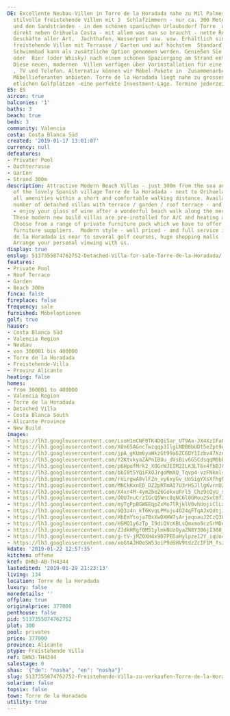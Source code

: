 ```yaml
---
DE: Excellente Neubau-Villen in Torre de la Horadada nahe zu Mil Palmeras. Moderne,
  stilvolle freistehende Villen mit 3  Schlafzimmern - nur ca. 300 Meter zum Meer
  und den Sandstränden - in dem schönen spanischen Urlaubsdorf Torre  de la Horadada,
  direkt neben Orihuela Costa - mit allem was man so braucht - nette Restaurants,
  Geschäfte aller Art,  Jachthafen, Wasserport usw. usw. Erhältlich sind einzelne
  freistehende Villen mit Terrasse / Garten und auf höchstem  Standard gebaut. Ein
  Schwimmbad kann als zusätzliche Option genommen werden. Genießen Sie ein Glas Wein
  oder  Bier (oder Whisky) nach einem schönen Spaziergang am Strand entlang des Mittelmeers.
  Diese neuen, modernen  Villen verfügen über Vorinstallation für eine Klimaanlage
  , TV und Telefon. Alternativ können wir Möbel-Pakete in  Zusammenarbeit mit renommierten
  Möbellieferanten anbieten. Torre de la Horadada liegt nahe zu grossen  Einkaufszentren,
  etlichen Golfplätzen -eine perfekte Investment-Lage. Termine jederzeit mit uns.
ES: ES
aircon: true
balconies: '1'
baths: 3
beach: true
beds: 3
community: Valencia
costa: Costa Blanca Süd
created: '2019-01-17 13:01:07'
currency: null
defeatures:
- Privater Pool
- Dachterrasse
- Garten
- Strand 300m
description: Attractive Modern Beach Villas - just 300m from the sea and sandy beaches
  of the lovely Spanish village Torre de la Horadada - next to Orihuela Costa - with
  all amenities within a short and comfortable walking distance. Available are a limited
  number of detached villas with terrace / garden / roof terrace - and private pool
  - enjoy your glass of wine after a wonderful beach walk along the medsea shore.
  These modern new build villas are pre-installed for A/C and heating and tv and phone.
  Choose from a range of private furniture pack which we have to offer from renowned
  furniture suppliers.  Modern style - well priced - and full service included. Torre
  de la Horadada is near to several golf courses, huge shopping malls - and more.
  Arrange your personal viewing with us.
display: true
enslug: 5137355874762752-Detached-Villa-for-sale-Torre-de-la-Horadada/
features:
- Private Pool
- Roof Terrace
- Garden
- Beach 300m
finca: false
fireplace: false
frequency: sale
furnished: Möbeloptionen
golf: true
hauser:
- Costa Blanca Süd
- Valencia Region
- Neubau
- von 300001 bis 400000
- Torre de la Horadada
- Freistehende-Villa
- Provinz Alicante
heating: false
homes:
- from 300001 to 400000
- Valencia Region
- Torre de la Horadada
- Detached Villa
- Costa Blanca South
- Alicante Province
- New Build
images:
- https://lh3.googleusercontent.com/LsoH1mCNF0TK4DQiSar_UT9Aa-JX4XzIFaFOO9fpl1vbYwfq3lgchArWq99_oKqmJfpDUDnQeopWV0JBfInH=w640-rj-e30-l100
- https://lh3.googleusercontent.com/XOn65AGncTwzqqp3IlgLNDB6bUDt5eZpt9Aekw99DeGvWUmSI48_Y6zmVQPMLCnnzFqDSAGphOlWf_sjC--BlQ=w640-rj-e30-l100
- https://lh3.googleusercontent.com/jpA_gKUm6yaWkzGt99a6ZC6OY1Izbv47Xzn1enWSYAhIUTbbE5xY8SQbOmnb9YmAkiAzcZXwQraAincT9Mig=w640-rj-e30-l100
- https://lh3.googleusercontent.com/Y2KtvkyaZAPnIBUu_dVsBiv6G5CdsqqM0bkS0C-4qDeOs4d7DiZEm-cq4tqqADmuHqvhPsGeDBOp0spmfFOF=w640-rj-e30-l100
- https://lh3.googleusercontent.com/p6HpofMrk2_XOGrWJEIM22LK3LT6x4fbBJCaNtPrvN97diFbxakTC2icT9CFgIK4jLRTg7vbGNNaY5N8Qi9NfQ=w640-rj-e30-l100
- https://lh3.googleusercontent.com/bbI0t5YQiFXOJrgoMmXQ_Tqvp4-vzFNkmlsXK4tFe3sYhvd6x7j_n00r1LRcBb9XV9WPgxlLMboQQHnokCQo=w640-rj-e30-l100
- https://lh3.googleusercontent.com/reirgwA8vlFZn_vy6xyGv_UoSigYXsXfhgNdsEJ-CvLwI-_miFJ2kjNeoLwx3YmTG0cZTzpBMjD-cwMJKKM=w640-rj-e30-l100
- https://lh3.googleusercontent.com/MNCkKxnED_DZ2pRTmAI7U3rHSJllgKvrnU2L54jANQM22j85ZgOcYNvZ2hI9mTNaX-biZFr2hnUkokkLYxkKHw=w640-rj-e30-l100
- https://lh3.googleusercontent.com/X4xr4M-4ym2beZ6GokxuRrl5_Chz9cQyU_sHwyAr7TqVsU2EBQvWoWBRLgPVvaz7919bujf-cQTm_b0JAdY=w640-rj-e30-l100
- https://lh3.googleusercontent.com/OOU7nuCrzIGcQ5Wnc8qNC6l8GRou25xC8f32I5L5D49LvAmg4XBUGRlDTRcAl1STCffGBKzW7gGbi7F0E8de=w640-rj-e30-l100
- https://lh3.googleusercontent.com/myTgPpBGWEEqpZxMo7lRjklV0vhUojiClLxPl-ylSFDTcOs8kteBCaO2fTlKAj-kkrEO2NTTAc-r58YscEIz=w640-rj-e30-l100
- https://lh3.googleusercontent.com/GQ3z4n_kT6KvqLPMuju4O24qFTqAJxQdtjJcLcuA9gPba5_TiWFYNThL0c_omsrttPZomXkT9hnO6N9HeglwkQ=w640-rj-e30-l100
- https://lh3.googleusercontent.com/HbEmYtoja7BxXwDXHW7sArjeqoauJ2CzQ38EVVgbQ6LB70_0RAl_j-XVD9AOKyzZDhLWv0glHWeS1Vp9Mfje=w640-rj-e30-l100
- https://lh3.googleusercontent.com/HSMQ1y6zTp_I9diQVcKBLsQmxmo9czSrMDegh4IWngbBjjqUicEr_4ZisS5FHpnMeIU-dtjUcK2ijt4FGwmY=w640-rj-e30-l100
- https://lh3.googleusercontent.com/ZJdkHRgf0MS1ylmkNUzOyaZN8Y386jI388_JvdO-CczaRnNrJtYlniUwg3tsYFcryko1e0bh8l3MVzqRLc8=w640-rj-e30-l100
- https://lh3.googleusercontent.com/g-tV-jMZOXH4x9D7PEDaHylpze12Y_iqUo4p74urU6pHeUjuhw07eCp1iNmr68PRlztMzL-YnRjjVh01abE=w640-rj-e30-l100
- https://lh3.googleusercontent.com/xoGtAJHOoSW53oiP9d6HV9tdzZcIF1M_fszx2efHXEVGP-BiakAzBvF7wizRE9gSjYD8AZl2d_-fj4qxL-UY=w640-rj-e30-l100
kdate: '2019-01-22 12:57:35'
kitchen: offene
kref: DHN3-AB-TH4344
lastedited: '2019-01-29 21:23:13'
living: 134
location: Torre de la Horadada
luxury: false
moredetails: ''
offplan: true
originalprice: 377000
penthouse: false
pid: 5137355874762752
plot: 300
pool: privates
price: 377000
province: Alicante
ptype: Freistehende Villa
ref: DHN3-TH4344
salestage: 0
shas: '{"de": "nosha", "en": "nosha"}'
slug: 5137355874762752-Freistehende-Villa-zu-verkaufen-Torre-de-la-Horadada/
solarium: false
topsix: false
town: Torre de la Horadada
utility: true
---
```

